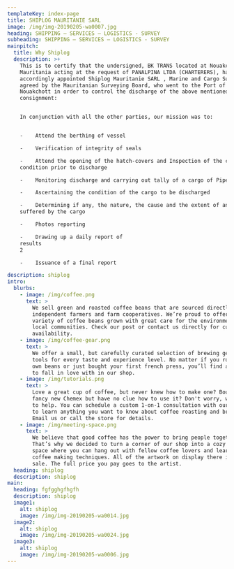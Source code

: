 ```yaml
---
templateKey: index-page
title: SHIPLOG MAURITANIE SARL
image: /img/img-20190205-wa0007.jpg
heading: SHIPPING – SERVICES – LOGISTICS - SURVEY
subheading: SHIPPING – SERVICES – LOGISTICS - SURVEY
mainpitch:
  title: Why Shiplog
  description: >+
    This is to certify that the undersigned, BK TRANS located at Nouakchott in
    Mauritania acting at the request of PANALPINA LTDA (CHARTERERS), had
    accordingly appointed Shiplog Mauritanie SARL , Marine and Cargo Surveyors,
    agreed by the Mauritanian Surveying Board, who went to the Port of
    Nouakchott in order to control the discharge of the above mentioned
    consignment:


    In conjunction with all the other parties, our mission was to:


    -    Attend the berthing of vessel

    -    Verification of integrity of seals

    -    Attend the opening of the hatch-covers and Inspection of the cargo
    condition prior to discharge

    -    Monitoring discharge and carrying out tally of a cargo of Pipes

    -    Ascertaining the condition of the cargo to be discharged

    -    Determining if any, the nature, the cause and the extent of any damage
    suffered by the cargo

    -    Photos reporting

    -    Drawing up a daily report of
    results                                                                                 
    2

    -    Issuance of a final report

description: shiplog
intro:
  blurbs:
    - image: /img/coffee.png
      text: >
        We sell green and roasted coffee beans that are sourced directly from
        independent farmers and farm cooperatives. We’re proud to offer a
        variety of coffee beans grown with great care for the environment and
        local communities. Check our post or contact us directly for current
        availability.
    - image: /img/coffee-gear.png
      text: >
        We offer a small, but carefully curated selection of brewing gear and
        tools for every taste and experience level. No matter if you roast your
        own beans or just bought your first french press, you’ll find a gadget
        to fall in love with in our shop.
    - image: /img/tutorials.png
      text: >
        Love a great cup of coffee, but never knew how to make one? Bought a
        fancy new Chemex but have no clue how to use it? Don't worry, we’re here
        to help. You can schedule a custom 1-on-1 consultation with our baristas
        to learn anything you want to know about coffee roasting and brewing.
        Email us or call the store for details.
    - image: /img/meeting-space.png
      text: >
        We believe that good coffee has the power to bring people together.
        That’s why we decided to turn a corner of our shop into a cozy meeting
        space where you can hang out with fellow coffee lovers and learn about
        coffee making techniques. All of the artwork on display there is for
        sale. The full price you pay goes to the artist.
  heading: shiplog
  description: shiplog
main:
  heading: fgfgghgfhgfh
  description: shiplog
  image1:
    alt: shiplog
    image: /img/img-20190205-wa0014.jpg
  image2:
    alt: shiplog
    image: /img/img-20190205-wa0024.jpg
  image3:
    alt: shiplog
    image: /img/img-20190205-wa0006.jpg
---
```


